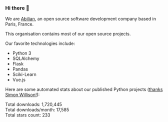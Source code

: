 ### Hi there 👋

We are [Abilian](https://abilian.com/), an open source software development company based in Paris, France.

This organisation contains most of our open source projects.

Our favorite technologies include:

- Python 3
- SQLAlchemy
- Flask
- Pandas
- Sciki-Learn
- Vue.js

Here are some automated stats about our published Python projects
([thanks Simon Willison!][sw-post]):

<!--marker-->
Total downloads: 1,720,445<br>
Total downloads/month: 17,585<br>
Total stars count: 233
<!--end-->

[sw-post]: https://simonwillison.net/2020/Jul/10/self-updating-profile-readme/